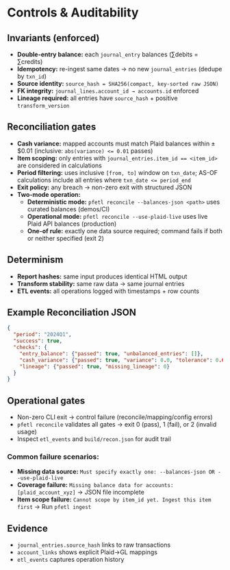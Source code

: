 # Controls & Auditability

## Invariants (enforced)
- **Double-entry balance:** each `journal_entry` balances (∑debits = ∑credits)
- **Idempotency:** re-ingest same dates → no new `journal_entries` (dedupe by `txn_id`)
- **Source identity:** `source_hash = SHA256(compact, key-sorted raw JSON)`
- **FK integrity:** `journal_lines.account_id → accounts.id` enforced
- **Lineage required:** all entries have `source_hash` + positive `transform_version`

## Reconciliation gates
- **Cash variance:** mapped accounts must match Plaid balances within ±$0.01 (inclusive: `abs(variance) <= 0.01` passes)
- **Item scoping:** only entries with `journal_entries.item_id == <item_id>` are considered in calculations
- **Period filtering:** uses inclusive `[from, to]` window on `txn_date`; AS-OF calculations include all entries where `txn_date <= period_end`
- **Exit policy:** any breach → non-zero exit with structured JSON
- **Two-mode operation:**
  - **Deterministic mode:** `pfetl reconcile --balances-json <path>` uses curated balances (demos/CI)
  - **Operational mode:** `pfetl reconcile --use-plaid-live` uses live Plaid API balances (production)
  - **One-of rule:** exactly one data source required; command fails if both or neither specified (exit 2)

## Determinism
- **Report hashes:** same input produces identical HTML output
- **Transform stability:** same raw data → same journal entries
- **ETL events:** all operations logged with timestamps + row counts

## Example Reconciliation JSON

```json
{
  "period": "2024Q1",
  "success": true,
  "checks": {
    "entry_balance": {"passed": true, "unbalanced_entries": []},
    "cash_variance": {"passed": true, "variance": 0.0, "tolerance": 0.01},
    "lineage": {"passed": true, "missing_lineage": 0}
  }
}
```

## Operational gates
- Non-zero CLI exit → control failure (reconcile/mapping/config errors)
- `pfetl reconcile` validates all gates → exit 0 (pass), 1 (fail), or 2 (invalid usage)
- Inspect `etl_events` and `build/recon.json` for audit trail

### Common failure scenarios:
- **Missing data source:** `Must specify exactly one: --balances-json OR --use-plaid-live`
- **Coverage failure:** `Missing balance data for accounts: [plaid_account_xyz]` → JSON file incomplete
- **Item scope failure:** `Cannot scope by item_id yet. Ingest this item first` → Run `pfetl ingest`

## Evidence
- `journal_entries.source_hash` links to raw transactions
- `account_links` shows explicit Plaid→GL mappings
- `etl_events` captures operation history
